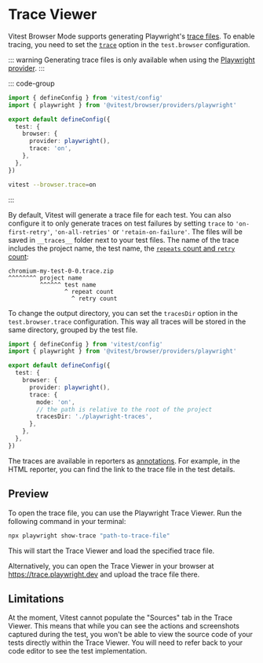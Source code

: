 # Trace Viewer

Vitest Browser Mode supports generating Playwright's [trace files](https://playwright.dev/docs/trace-viewer#viewing-remote-traces). To enable tracing, you need to set the [`trace`](/guide/browser/config#browser-trace) option in the `test.browser` configuration.

::: warning
Generating trace files is only available when using the [Playwright provider](/guide/browser/playwright).
:::

::: code-group
```ts [vitest.config.js]
import { defineConfig } from 'vitest/config'
import { playwright } from '@vitest/browser/providers/playwright'

export default defineConfig({
  test: {
    browser: {
      provider: playwright(),
      trace: 'on',
    },
  },
})
```
```bash [CLI]
vitest --browser.trace=on
```
:::

By default, Vitest will generate a trace file for each test. You can also configure it to only generate traces on test failures by setting `trace` to `'on-first-retry'`, `'on-all-retries'` or `'retain-on-failure'`. The files will be saved in `__traces__` folder next to your test files. The name of the trace includes the project name, the test name, the [`repeats` count and `retry` count](/api/#test-api-reference):

```
chromium-my-test-0-0.trace.zip
^^^^^^^^ project name
         ^^^^^^ test name
                ^ repeat count
                  ^ retry count
```

To change the output directory, you can set the `tracesDir` option in the `test.browser.trace` configuration. This way all traces will be stored in the same directory, grouped by the test file.

```ts [vitest.config.js]
import { defineConfig } from 'vitest/config'
import { playwright } from '@vitest/browser/providers/playwright'

export default defineConfig({
  test: {
    browser: {
      provider: playwright(),
      trace: {
        mode: 'on',
        // the path is relative to the root of the project
        tracesDir: './playwright-traces',
      },
    },
  },
})
```

The traces are available in reporters as [annotations](/guide/test-annotations). For example, in the HTML reporter, you can find the link to the trace file in the test details.

## Preview

To open the trace file, you can use the Playwright Trace Viewer. Run the following command in your terminal:

```bash
npx playwright show-trace "path-to-trace-file"
```

This will start the Trace Viewer and load the specified trace file.

Alternatively, you can open the Trace Viewer in your browser at https://trace.playwright.dev and upload the trace file there.

## Limitations

At the moment, Vitest cannot populate the "Sources" tab in the Trace Viewer. This means that while you can see the actions and screenshots captured during the test, you won't be able to view the source code of your tests directly within the Trace Viewer. You will need to refer back to your code editor to see the test implementation.
